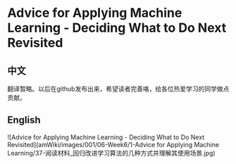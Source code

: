 # Advice for Applying Machine Learning - Deciding What to Do Next Revisited
## 中文
翻译暂略。以后在github发布出来，希望读者完善咯，给各位热爱学习的同学做点贡献。
## English
![Advice for Applying Machine Learning - Deciding What to Do Next Revisited](amWiki/images/001/06-Week6/1-Advice for Applying Machine Learning/37-阅读材料_回归改进学习算法的几种方式并理解其使用场景.jpg)
